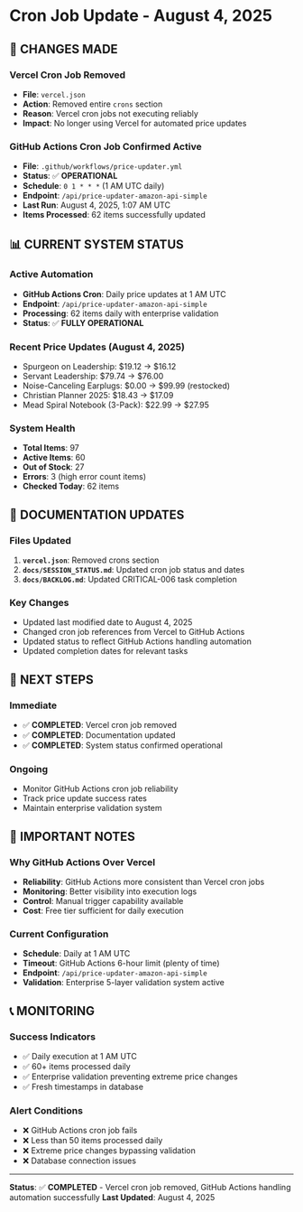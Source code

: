 # Cron Job Update - August 4, 2025

## 🔄 **CHANGES MADE**

### **Vercel Cron Job Removed**

- **File**: `vercel.json`
- **Action**: Removed entire `crons` section
- **Reason**: Vercel cron jobs not executing reliably
- **Impact**: No longer using Vercel for automated price updates

### **GitHub Actions Cron Job Confirmed Active**

- **File**: `.github/workflows/price-updater.yml`
- **Status**: ✅ **OPERATIONAL**
- **Schedule**: `0 1 * * *` (1 AM UTC daily)
- **Endpoint**: `/api/price-updater-amazon-api-simple`
- **Last Run**: August 4, 2025, 1:07 AM UTC
- **Items Processed**: 62 items successfully updated

## 📊 **CURRENT SYSTEM STATUS**

### **Active Automation**

- **GitHub Actions Cron**: Daily price updates at 1 AM UTC
- **Endpoint**: `/api/price-updater-amazon-api-simple`
- **Processing**: 62 items daily with enterprise validation
- **Status**: ✅ **FULLY OPERATIONAL**

### **Recent Price Updates (August 4, 2025)**

- Spurgeon on Leadership: $19.12 → $16.12
- Servant Leadership: $79.74 → $76.00
- Noise-Canceling Earplugs: $0.00 → $99.99 (restocked)
- Christian Planner 2025: $18.43 → $17.09
- Mead Spiral Notebook (3-Pack): $22.99 → $27.95

### **System Health**

- **Total Items**: 97
- **Active Items**: 60
- **Out of Stock**: 27
- **Errors**: 3 (high error count items)
- **Checked Today**: 62 items

## 📝 **DOCUMENTATION UPDATES**

### **Files Updated**

1. **`vercel.json`**: Removed crons section
2. **`docs/SESSION_STATUS.md`**: Updated cron job status and dates
3. **`docs/BACKLOG.md`**: Updated CRITICAL-006 task completion

### **Key Changes**

- Updated last modified date to August 4, 2025
- Changed cron job references from Vercel to GitHub Actions
- Updated status to reflect GitHub Actions handling automation
- Updated completion dates for relevant tasks

## 🎯 **NEXT STEPS**

### **Immediate**

- ✅ **COMPLETED**: Vercel cron job removed
- ✅ **COMPLETED**: Documentation updated
- ✅ **COMPLETED**: System status confirmed operational

### **Ongoing**

- Monitor GitHub Actions cron job reliability
- Track price update success rates
- Maintain enterprise validation system

## 🚨 **IMPORTANT NOTES**

### **Why GitHub Actions Over Vercel**

- **Reliability**: GitHub Actions more consistent than Vercel cron jobs
- **Monitoring**: Better visibility into execution logs
- **Control**: Manual trigger capability available
- **Cost**: Free tier sufficient for daily execution

### **Current Configuration**

- **Schedule**: Daily at 1 AM UTC
- **Timeout**: GitHub Actions 6-hour limit (plenty of time)
- **Endpoint**: `/api/price-updater-amazon-api-simple`
- **Validation**: Enterprise 5-layer validation system active

## 📞 **MONITORING**

### **Success Indicators**

- ✅ Daily execution at 1 AM UTC
- ✅ 60+ items processed daily
- ✅ Enterprise validation preventing extreme price changes
- ✅ Fresh timestamps in database

### **Alert Conditions**

- ❌ GitHub Actions cron job fails
- ❌ Less than 50 items processed daily
- ❌ Extreme price changes bypassing validation
- ❌ Database connection issues

---

**Status**: ✅ **COMPLETED** - Vercel cron job removed, GitHub Actions handling automation successfully
**Last Updated**: August 4, 2025
